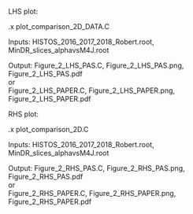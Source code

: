 LHS plot:

.x plot_comparison_2D_DATA.C

Inputs: HISTOS_2016_2017_2018_Robert.root, MinDR_slices_alphavsM4J.root

Output: Figure_2_LHS_PAS.C, Figure_2_LHS_PAS.png, Figure_2_LHS_PAS.pdf \
	or \
	Figure_2_LHS_PAPER.C, Figure_2_LHS_PAPER.png, Figure_2_LHS_PAPER.pdf


RHS plot:

.x plot_comparison_2D.C

Inputs: HISTOS_2016_2017_2018_Robert.root, MinDR_slices_alphavsM4J.root

Output: Figure_2_RHS_PAS.C, Figure_2_RHS_PAS.png, Figure_2_RHS_PAS.pdf \
	or \
	Figure_2_RHS_PAPER.C, Figure_2_RHS_PAPER.png, Figure_2_RHS_PAPER.pdf
